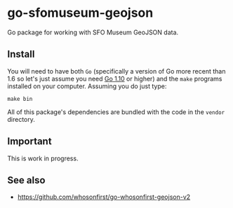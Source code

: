 # go-sfomuseum-geojson

Go package for working with SFO Museum GeoJSON data.

## Install

You will need to have both `Go` (specifically a version of Go more recent than 1.6 so let's just assume you need [Go 1.10](https://golang.org/dl/) or higher) and the `make` programs installed on your computer. Assuming you do just type:

```
make bin
```

All of this package's dependencies are bundled with the code in the `vendor` directory.

## Important

This is work in progress.

## See also

* https://github.com/whosonfirst/go-whosonfirst-geojson-v2
